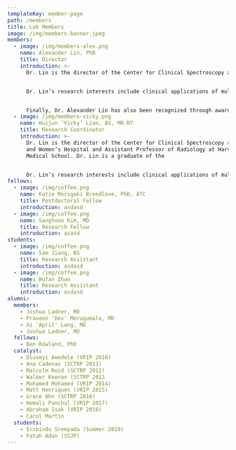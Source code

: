```yaml
---
templateKey: member-page
path: /members
title: Lab Members
image: /img/members-banner.jpeg
members:
  - image: /img/members-alex.png
    name: Alexander Lin, PhD
    title: Director
    introduction: >-
      Dr. Lin is the director of the Center for Clinical Spectroscopy at Brigham and Women’s Hospital and Assistant Professor of Radiology at Harvard Medical School. Dr. Lin is a graduate of the California Institute of Technology, where he completed his Masters degree in Bioengineering and his doctoral degree in Biochemistry and Molecular Biophysics. He began his training as a research associate in 1997 and was appointed Director of Clinical Services and Senior Scientist at the Magnetic Resonance Spectroscopy Unit at the Huntington Medical Research Institutes in 2003. Since that time, he has been a visiting research associate at the Center of MR Research at the University of Illinois Chicago. From 2007 to 2009, Dr. Lin had a research fellowship at the National Heart, Lung and Blood Institute at the National Institutes of Health in Bethesda, MD. Dr. Lin arrived at Brigham and Women’s Hospital in 2009.


      Dr. Lin’s research interests include clinical applications of multinuclear magnetic resonance spectroscopy in the brain, breast, and liver, and cardiovascular magnetic resonance imaging. He was awarded the Young Investigator’s Award in 2003 for his work in 13C spectroscopy in Alzheimer’s disease and an NHLBI Fellows Research Award for his work in strain mapping of the carotid arteries in 2007. He was recently awarded a Congressionally Directed Medical Research Program grant from the Department of Defense to study mild traumatic brain injury and post-traumatic stress disorder in soldiers returning from the Iraq/Afghanistan wars. In addition, he has ongoing collaborations with the Boston University Center for Study of Traumatic Encephalopathy to examine the long-term effects of repetitive head injury using magnetic resonance spectroscopy. He has co-authored more than three dozen peer-reviewed publications, five book chapters, and 75+ conference abstracts.


      Finally, Dr. Alexander Lin has also been recognized through awards and media reports for his efforts in supporting mentorship, particularly of students of diversity through the laboratory’s involvement in the Student Success Jobs Program and Harvard Catalyst summer research studies. He actively mentors Harvard Medical School students and received a Young Mentor Award from Harvard Medical School. Further, he is involved in education and training in several international workshops for MR spectroscopy.
  - image: /img/members-vicky.png
    name: Huijun ‘Vicky’ Liao, BS, MR-RT
    title: Research Coordinator
    introduction: >-
      Dr. Lin is the director of the Center for Clinical Spectroscopy at Brigham
      and Women’s Hospital and Assistant Professor of Radiology at Harvard
      Medical School. Dr. Lin is a graduate of the 


      Dr. Lin’s research interests include clinical applications of multinuclear magnetic resonance spectroscopy in the brain, breast, and liver, and cardiovascular magnetic resonance imaging. He was awarded the Young Investigator’s Award in 2003 for his work in 13C spectroscopy in Alzheimer’s disease and an NHLBI Fellows Research Award for his work in strain mapping of the carotid arteries in 2007. He was recently awarded a Congressional
fellows:
  - image: /img/coffee.png
    name: Katie Morigaki Breedlove, PhD, ATC
    title: Postdoctoral Fellow
    introduction: asdasd
  - image: /img/coffee.png
    name: Sanghoon Kim, MD
    title: Research Fellow
    introduction: asasd
students:
  - image: /img/coffee.png
    name: Sam Jiang, BS
    title: Research Assistant
    introduction: asdasd
  - image: /img/coffee.png
    name: Wufan Zhao
    title: Research Assistant
    introduction: asdasd
alumni:
  members:
    - Joshua Ladner, MD
    - Praveen 'Dev' Merugumala, MD
    - Xi 'April' Long, MD
    - Joshua Ladner, MD
  fellows:
    - Ben Rowland, PhD
  catalyst:
    - Oluseyi Awodele (VRIP 2010)
    - Ana Cadenas (SCTRP 2011)
    - Malcolm Reid (SCTRP 2012)
    - Walker Keenan (SCTRP 2013
    - Mohamed Mohamed (VRIP 2014)
    - Matt Henriques (VRIP 2015)
    - Grace Ahn (SCTRP 2016)
    - Hemali Panchal (VRIP 2017)
    - Abraham Isak (VRIP 2018)
    - Carol Martin
  students:
    - Sribindu Sreepada (Summer 2019)
    - Fatah Adan (SSJP)
---
```

